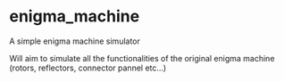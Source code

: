 # enigma_machine
A simple enigma machine simulator


Will aim to simulate all the functionalities of the original enigma machine (rotors, reflectors, connector pannel etc...)